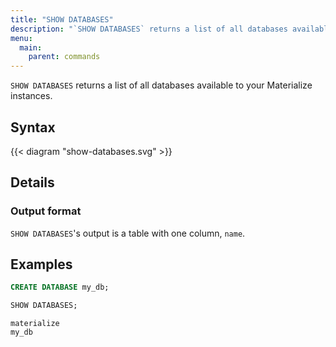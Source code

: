 ```yaml
---
title: "SHOW DATABASES"
description: "`SHOW DATABASES` returns a list of all databases available to your Materialize instances."
menu:
  main:
    parent: commands
---
```


`SHOW DATABASES` returns a list of all databases available to your Materialize
instances.

## Syntax

{{< diagram "show-databases.svg" >}}

## Details

### Output format

`SHOW DATABASES`'s output is a table with one column, `name`.

## Examples

```sql
CREATE DATABASE my_db;
```
```sql
SHOW DATABASES;
```
```nofmt
materialize
my_db
```
